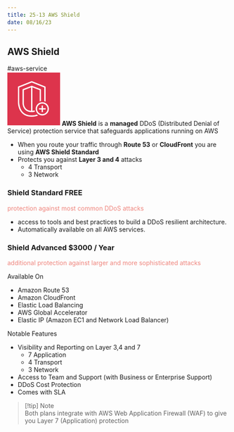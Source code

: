 ```yaml
---
title: 25-13 AWS Shield
date: 08/16/23
---
```


## AWS Shield

\#aws-service   
![35](images/icons/Shield_Icon.png) **AWS Shield** is a **managed** DDoS (Distributed Denial of Service) protection service that safeguards applications running on AWS

* When you route your traffic through **Route 53** or **CloudFront** you are using **AWS Shield Standard**
* Protects you against **Layer 3 and 4** attacks
  * 4 Transport
  * 3 Network

### Shield Standard FREE

<span style="color:#ef857d">protection against most common DDoS attacks</span>

* access to tools and best practices to build a DDoS resilient architecture.
* Automatically available on all AWS services.

### **Shield Advanced** $3000 / Year

<span style="color:#ef857d">additional protection against larger and more sophisticated attacks</span>
  
Available On

* Amazon Route 53
* Amazon CloudFront
* Elastic Load Balancing
* AWS Global Accelerator
* Elastic IP (Amazon EC1 and Network Load Balancer)

Notable Features

* Visibility and Reporting on Layer 3,4 and 7
  * 7 Application
  * 4 Transport
  * 3 Network
* Access to Team and Support (with Business or Enterprise Support)
* DDoS Cost Protection
* Comes with SLA

 > 
 > \[!tip\] Note  
 > Both plans integrate with AWS Web Application Firewall (WAF) to give you Layer 7 (Application) protection
